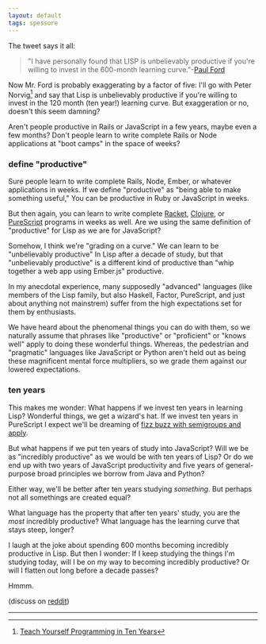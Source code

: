 ```yaml
---
layout: default
tags: spessore
---
```


The tweet says it all:

> "I have personally found that LISP is unbelievably productive if you're willing to invest in the 600-month learning curve."-[Paul Ford][1]

[1]: https://twitter.com/ftrain/status/516237176636715008

Now Mr. Ford is probably exaggerating by a factor of five: I'll go with Peter Norvig[^3] and say that Lisp is unbelievably productive if you're willing to invest in the 120 month (ten year!) learning curve. But exaggeration or no, doesn't this seem damning?

[^3]: [Teach Yourself Programming in Ten Years](http://norvig.com/21-days.html)

Aren't people productive in Rails or JavaScript in a few years, maybe even a few months? Don't people learn to write complete Rails or Node applications at "boot camps" in the space of weeks?

### define "productive"

Sure people learn to write complete Rails, Node, Ember, or whatever applications in weeks. If we define "productive" as "being able to make something useful," You can be productive in Ruby or JavaScript in weeks.

[Racket]: https://en.wikipedia.org/wiki/Racket_(programming_language)

But then again, you can learn to write complete [Racket], [Clojure], or [PureScript] programs in weeks as well. Are we using the same definition of "productive" for Lisp as we are for JavaScript?

[PureScript]: https://leanpub.com/purescript/
[CLojure]: http://clojure.org

Somehow, I think we're "grading on a curve." We can learn to be "unbelievably productive" In Lisp after a decade of study, but that "unbelievably productive" is a different kind of productive than "whip together a web app using Ember.js" productive.

In my anecdotal experience, many supposedly "advanced" languages (like members of the Lisp family, but also Haskell, Factor, PureScript, and just about anything not mainstrem) suffer from the high expectations set for them by enthusiasts.

We have heard about the phenomenal things you can do with them, so we naturally assume that phrases like "productive" or "proficient" or "knows well" apply to doing these wonderful things. Whereas, the pedestrian and "pragmatic" languages like JavaScript or Python aren't held out as being these magnificent mental force multipliers, so we grade them against our lowered expectations.

### ten years

This makes me wonder: What happens if we invest ten years in learning Lisp? Wonderful things, we get a wizard's hat. If we invest ten years in PureScript I expect we'll be dreaming of [fizz buzz with semigroups and apply][2].

[2]: http://www.purescript.org/posts/FizzBuzz-With-Semigroups-And-Apply/

But what happens if we put ten years of study into JavaScript? Will we be as "incredibly productive" as we would be with ten years of Lisp? Or do we end up with two years of JavaScript productivity and five years of general-purpose broad principles we borrow from Java and Python?

Either way, we'll be better after ten years studying *something*. But perhaps not all somethings are created equal?

What language has the property that after ten years' study, you are the *most* incredibly productive? What language has the learning curve that stays steep, longer?

I laugh at the joke about spending 600 months becoming incredibly productive in Lisp. But then I wonder: If I keep studying the things I'm studying today, will I be on my way to becoming incredibly productive? Or will I flatten out long before a decade passes?

Hmmm.

(discuss on [reddit](http://www.reddit.com/r/programming/comments/2hu3z2/the_600month_learning_curve/))

---